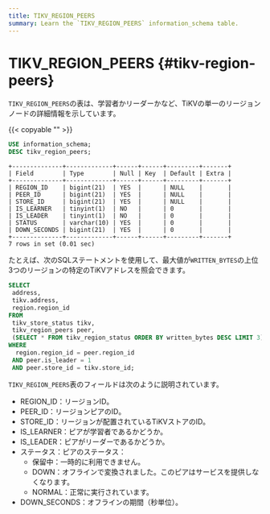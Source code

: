 ```yaml
---
title: TIKV_REGION_PEERS
summary: Learn the `TIKV_REGION_PEERS` information_schema table.
---
```


# TIKV_REGION_PEERS {#tikv-region-peers}

`TIKV_REGION_PEERS`の表は、学習者かリーダーかなど、TiKVの単一のリージョンノードの詳細情報を示しています。

{{< copyable "" >}}

```sql
USE information_schema;
DESC tikv_region_peers;
```

```
+--------------+-------------+------+------+---------+-------+
| Field        | Type        | Null | Key  | Default | Extra |
+--------------+-------------+------+------+---------+-------+
| REGION_ID    | bigint(21)  | YES  |      | NULL    |       |
| PEER_ID      | bigint(21)  | YES  |      | NULL    |       |
| STORE_ID     | bigint(21)  | YES  |      | NULL    |       |
| IS_LEARNER   | tinyint(1)  | NO   |      | 0       |       |
| IS_LEADER    | tinyint(1)  | NO   |      | 0       |       |
| STATUS       | varchar(10) | YES  |      | 0       |       |
| DOWN_SECONDS | bigint(21)  | YES  |      | 0       |       |
+--------------+-------------+------+------+---------+-------+
7 rows in set (0.01 sec)
```

たとえば、次のSQLステートメントを使用して、最大値が`WRITTEN_BYTES`の上位3つのリージョンの特定のTiKVアドレスを照会できます。

```sql
SELECT
 address,
 tikv.address,
 region.region_id
FROM
 tikv_store_status tikv,
 tikv_region_peers peer,
 (SELECT * FROM tikv_region_status ORDER BY written_bytes DESC LIMIT 3) region
WHERE
  region.region_id = peer.region_id
 AND peer.is_leader = 1
 AND peer.store_id = tikv.store_id;
```

`TIKV_REGION_PEERS`表のフィールドは次のように説明されています。

-   REGION_ID：リージョンID。
-   PEER_ID：リージョンピアのID。
-   STORE_ID：リージョンが配置されているTiKVストアのID。
-   IS_LEARNER：ピアが学習者であるかどうか。
-   IS_LEADER：ピアがリーダーであるかどうか。
-   ステータス：ピアのステータス：
    -   保留中：一時的に利用できません。
    -   DOWN：オフラインで変換されました。このピアはサービスを提供しなくなります。
    -   NORMAL：正常に実行されています。
-   DOWN_SECONDS：オフラインの期間（秒単位）。
